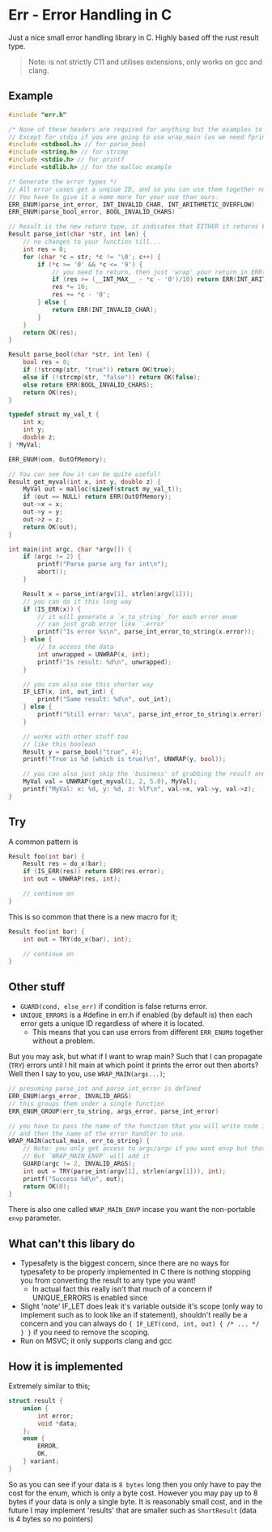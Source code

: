 # Err - Error Handling in C

Just a nice small error handling library in C.  Highly based off the rust result type.

> Note: is not strictly C11 and utilises extensions, only works on gcc and clang.

## Example

```c
#include "err.h"

/* None of these headers are required for anything but the examples to show off things */
// Except for stdio if you are going to use wrap_main (as we need fprintf)
#include <stdbool.h> // for parse_bool
#include <string.h> // for strcmp
#include <stdio.h> // for printf
#include <stdlib.h> // for the malloc example

/* Generate the error types */
// All error cases get a unqiue ID, and so you can use them together no problem.
// You have to give it a name more for your use than ours.
ERR_ENUM(parse_int_error, INT_INVALID_CHAR, INT_ARITHMETIC_OVERFLOW)
ERR_ENUM(parse_bool_error, BOOL_INVALID_CHARS)

// Result is the new return type, it indicates that EITHER it returns ERR or OK.
Result parse_int(char *str, int len) {
    // no changes to your function till...
    int res = 0;
    for (char *c = str; *c != '\0'; c++) {
        if (*c >= '0' && *c <= '9') {
            // you need to return, then just 'wrap' your return in ERR(...) or OK(...)
            if (res >= (__INT_MAX__ - *c - '0')/10) return ERR(INT_ARITHMETIC_OVERFLOW);
            res *= 10;
            res += *c - '0';
        } else {
            return ERR(INT_INVALID_CHAR);
        }
    }
    return OK(res);
}

Result parse_bool(char *str, int len) {
    bool res = 0;
    if (!strcmp(str, "true")) return OK(true);
    else if (!strcmp(str, "false")) return OK(false);
    else return ERR(BOOL_INVALID_CHARS);
    return OK(res);
}

typedef struct my_val_t {
    int x;
    int y;
    double z;
} *MyVal;

ERR_ENUM(oom, OutOfMemory);

// You can see how it can be quite useful!
Result get_myval(int x, int y, double z) {
    MyVal out = malloc(sizeof(struct my_val_t));
    if (out == NULL) return ERR(OutOfMemory);
    out->x = x;
    out->y = y;
    out->z = z;
    return OK(out);
}

int main(int argc, char *argv[]) {
    if (argc != 2) {
        printf("Parse parse arg for int\n");
        abort();
    }

    Result x = parse_int(argv[1], strlen(argv[1]));
    // you can do it this long way
    if (IS_ERR(x)) {
        // it will generate a `x_to_string` for each error enum
        // can just grab error like `.error`
        printf("Is error %s\n", parse_int_error_to_string(x.error));
    } else {
        // to access the data
        int unwrapped = UNWRAP(x, int);
        printf("Is result: %d\n", unwrapped);
    }

    // you can also use this shorter way
    IF_LET(x, int, out_int) {
        printf("Same result: %d\n", out_int);
    } else {
        printf("Still error: %s\n", parse_int_error_to_string(x.error));
    }

    // works with other stuff too
    // like this boolean
    Result y = parse_bool("true", 4);
    printf("True is %d (which is true)\n", UNWRAP(y, bool));

    // you can also just skip the 'business' of grabbing the result and just get the value
    MyVal val = UNWRAP(get_myval(1, 2, 5.0), MyVal);
    printf("MyVal: x: %d, y: %d, z: %lf\n", val->x, val->y, val->z);
}
```

## Try

A common pattern is

```c
Result foo(int bar) {
    Result res = do_x(bar);
    if (IS_ERR(res)) return ERR(res.error);
    int out = UNWRAP(res, int);

    // continue on
}
```

This is so common that there is a new macro for it;

```c
Result foo(int bar) {
    int out = TRY(do_x(bar), int);

    // continue on
}
```

## Other stuff

- `GUARD(cond, else_err)` if condition is false returns error.
- `UNIQUE_ERRORS` is a #define in err.h if enabled (by default is) then each error gets a unique ID regardless of where it is located.
  - This means that you can use errors from different `ERR_ENUM`s together without a problem.

But you may ask, but what if I want to wrap main?  Such that I can propagate (`TRY`) errors until I hit main at which point it prints the error out then aborts?  Well then I say to you, use `WRAP_MAIN(args...)`;

```c
// presuming parse_int and parse_int_error is defined
ERR_ENUM(args_error, INVALID_ARGS)
// this groups them under a single function
ERR_ENUM_GROUP(err_to_string, args_error, parse_int_error)

// you have to pass the name of the function that you will write code in (in this case actual_main)
// and then the name of the error handler to use.
WRAP_MAIN(actual_main, err_to_string) {
    // Note: you only get access to argc/argv if you want envp but that is NOT portable
    // But `WRAP_MAIN_ENVP` will add it
    GUARD(argc != 2, INVALID_ARGS);
    int out = TRY(parse_int(argv[1], strlen(argv[1])), int);
    printf("Success %d\n", out);
    return OK(0);
}
```

There is also one called `WRAP_MAIN_ENVP` incase you want the non-portable `envp` parameter.

## What can't this libary do

- Typesafety is the biggest concern, since there are no ways for typesafety to be properly implemented in C there is nothing stopping you from converting the result to any type you want!
  - In actual fact this really isn't that much of a concern if UNIQUE_ERRORS is enabled since 
- Slight 'note' IF_LET does leak it's variable outside it's scope (only way to implement such as to look like an if statement), shouldn't really be a concern and you can always do `{ IF_LET(cond, int, out) { /* ... */ } }` if you need to remove the scoping.
- Run on MSVC; it only supports clang and gcc

## How it is implemented

Extremely similar to this;

```c
struct result {
    union {
        int error;
        void *data;
    };
    enum {
        ERROR,
        OK,
    } variant;
}
```

So as you can see if your data is `8 bytes` long then you only have to pay the cost for the enum, which is only a byte cost.  However you may pay up to 8 bytes if your data is only a single byte.  It is reasonably small cost, and in the future I may implement 'results' that are smaller such as `ShortResult` (data is 4 bytes so no pointers) 
